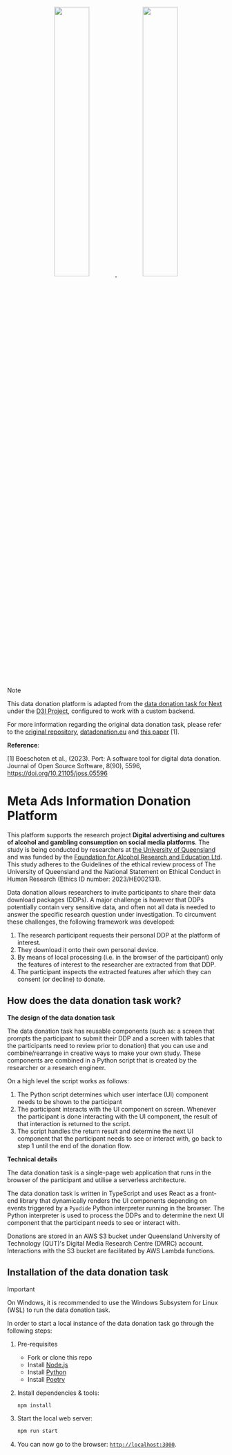 <p align="center">
  <a href="https://www.admscentre.org.au/">
    <img width="40%" height="40%" src="https://www.unimelb.edu.au/__data/assets/image/0006/3625854/ADM-S-Logo.png">
  </a>
   <a href="https://www.uq.edu.au/">
    <img width="40%" height="40%" src="https://usercontent.one/wp/studyoptions.com/wp-content/uploads/2023/08/UQlogo.png">
  </a>
</p>

> [!NOTE]
> This data donation platform is adapted from the [data donation task for Next](https://github.com/d3i-infra/data-donation-task) under the [D3I Project](https://datadonation.eu/d3i/project-d3i), configured to work with a custom backend.
>
> For more information regarding the original data donation task, please refer to the [original repository](https://github.com/d3i-infra/data-donation-task), [datadonation.eu](https://datadonation.eu/) and [this paper](https://joss.theoj.org/papers/10.21105/joss.05596) [1].
>
> **Reference**:
>
> [1] Boeschoten et al., (2023). Port: A software tool for digital data donation. Journal of Open Source Software, 8(90), 5596, https://doi.org/10.21105/joss.05596

# Meta Ads Information Donation Platform

This platform supports the research project **Digital advertising and cultures of alcohol and gambling consumption on social media platforms**. The study is being conducted by researchers at [the University of Queensland](https://www.uq.edu.au/) and was funded by the [Foundation for Alcohol Research and Education Ltd](https://fare.org.au/). This study adheres to the Guidelines of the ethical review process of The University of Queensland and the National Statement on Ethical Conduct in Human Research (Ethics ID number: 2023/HE002131).

Data donation allows researchers to invite participants to share their data download packages (DDPs).
A major challenge is however that DDPs potentially contain very sensitive data, and often not all data is needed to answer the specific research question under investigation.
To circumvent these challenges, the following framework was developed:

1. The research participant requests their personal DDP at the platform of interest.
2. They download it onto their own personal device.
3. By means of local processing (i.e. in the browser of the participant) only the features of interest to the researcher are extracted from that DDP.
4. The participant inspects the extracted features after which they can consent (or decline) to donate.

## How does the data donation task work?

**The design of the data donation task**

The data donation task has reusable components (such as: a screen that prompts the participant to submit their DDP and a screen with tables that the participants need to review prior to donation) that you can use and combine/rearrange in creative ways to make your own study.
These components are combined in a Python script that is created by the researcher or a research engineer.

On a high level the script works as follows:

1. The Python script determines which user interface (UI) component needs to be shown to the participant
2. The participant interacts with the UI component on screen. Whenever the participant is done interacting with the UI component, the result of that interaction is returned to the script.
3. The script handles the return result and determine the next UI component that the participant needs to see or interact with, go back to step 1 until the end of the donation flow.

**Technical details**

The data donation task is a single-page web application that runs in the browser of the participant and utilise a serverless architecture.

The data donation task is written in TypeScript and uses React as a front-end library that dynamically renders the UI components depending on events triggered by a `Pyodide` Python interpreter running in the browser. The Python interpreter is used to process the DDPs and to determine the next UI component that the participant needs to see or interact with.

Donations are stored in an AWS S3 bucket under Queensland University of Technology (QUT)'s Digital Media Research Centre (DMRC) account. Interactions with the S3 bucket are facilitated by AWS Lambda functions.

## Installation of the data donation task

> [!IMPORTANT]
>
> On Windows, it is recommended to use the Windows Subsystem for Linux (WSL) to run the data donation task.

In order to start a local instance of the data donation task go through the following steps:

1. Pre-requisites

   - Fork or clone this repo
   - Install [Node.js](https://nodejs.org/en)
   - Install [Python](https://www.python.org/)
   - Install [Poetry](https://python-poetry.org/)

2. Install dependencies & tools:

   ```sh
   npm install
   ```

3. Start the local web server:

   ```sh
   npm run start
   ```

4. You can now go to the browser: [`http://localhost:3000`](http://localhost:3000).
